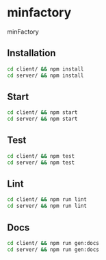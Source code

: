 # minfactory

minFactory

## Installation

```bash
cd client/ && npm install
cd server/ && npm install
```

## Start

```bash
cd client/ && npm start
cd server/ && npm start
```

## Test

```bash
cd client/ && npm test
cd server/ && npm test
```

## Lint
```bash
cd client/ && npm run lint
cd server/ && npm run lint
```

## Docs

```bash
cd client/ && npm run gen:docs
cd server/ && npm run gen:docs
```
